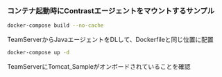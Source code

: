 ### コンテナ起動時にContrastエージェントをマウントするサンプル

```bash
docker-compose build --no-cache
```
TeamServerからJavaエージェントをDLして、Dockerfileと同じ位置に配置
```bash
docker-compose up -d
```
TeamServerにTomcat_Sampleがオンボードされていることを確認
